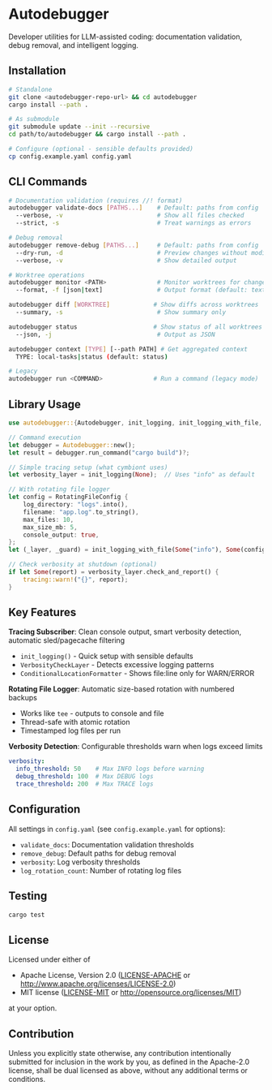 # Autodebugger

Developer utilities for LLM-assisted coding: documentation validation, debug removal, and intelligent logging.

## Installation

```bash
# Standalone
git clone <autodebugger-repo-url> && cd autodebugger
cargo install --path .

# As submodule  
git submodule update --init --recursive
cd path/to/autodebugger && cargo install --path .

# Configure (optional - sensible defaults provided)
cp config.example.yaml config.yaml
```

## CLI Commands

```bash
# Documentation validation (requires //! format)
autodebugger validate-docs [PATHS...]    # Default: paths from config
  --verbose, -v                          # Show all files checked
  --strict, -s                           # Treat warnings as errors

# Debug removal
autodebugger remove-debug [PATHS...]     # Default: paths from config
  --dry-run, -d                          # Preview changes without modifying
  --verbose, -v                          # Show detailed output

# Worktree operations
autodebugger monitor <PATH>              # Monitor worktrees for changes
  --format, -f [json|text]               # Output format (default: text)

autodebugger diff [WORKTREE]            # Show diffs across worktrees
  --summary, -s                          # Show summary only

autodebugger status                     # Show status of all worktrees
  --json, -j                             # Output as JSON

autodebugger context [TYPE] [--path PATH] # Get aggregated context
  TYPE: local-tasks|status (default: status)

# Legacy
autodebugger run <COMMAND>              # Run a command (legacy mode)
```

## Library Usage

```rust
use autodebugger::{Autodebugger, init_logging, init_logging_with_file, RotatingFileConfig};

// Command execution
let debugger = Autodebugger::new();
let result = debugger.run_command("cargo build")?;

// Simple tracing setup (what cymbiont uses)
let verbosity_layer = init_logging(None);  // Uses "info" as default

// With rotating file logger
let config = RotatingFileConfig {
    log_directory: "logs".into(),
    filename: "app.log".to_string(),
    max_files: 10,
    max_size_mb: 5,
    console_output: true,
};
let (_layer, _guard) = init_logging_with_file(Some("info"), Some(config));

// Check verbosity at shutdown (optional)
if let Some(report) = verbosity_layer.check_and_report() {
    tracing::warn!("{}", report);
}
```

## Key Features

**Tracing Subscriber**: Clean console output, smart verbosity detection, automatic sled/pagecache filtering
- `init_logging()` - Quick setup with sensible defaults
- `VerbosityCheckLayer` - Detects excessive logging patterns
- `ConditionalLocationFormatter` - Shows file:line only for WARN/ERROR

**Rotating File Logger**: Automatic size-based rotation with numbered backups
- Works like `tee` - outputs to console and file
- Thread-safe with atomic rotation
- Timestamped log files per run

**Verbosity Detection**: Configurable thresholds warn when logs exceed limits
```yaml
verbosity:
  info_threshold: 50    # Max INFO logs before warning
  debug_threshold: 100  # Max DEBUG logs
  trace_threshold: 200  # Max TRACE logs
```

## Configuration

All settings in `config.yaml` (see `config.example.yaml` for options):
- `validate_docs`: Documentation validation thresholds
- `remove_debug`: Default paths for debug removal  
- `verbosity`: Log verbosity thresholds
- `log_rotation_count`: Number of rotating log files

## Testing

```bash
cargo test
```

## License

Licensed under either of

 * Apache License, Version 2.0
   ([LICENSE-APACHE](LICENSE-APACHE) or http://www.apache.org/licenses/LICENSE-2.0)
 * MIT license
   ([LICENSE-MIT](LICENSE-MIT) or http://opensource.org/licenses/MIT)

at your option.

## Contribution

Unless you explicitly state otherwise, any contribution intentionally submitted
for inclusion in the work by you, as defined in the Apache-2.0 license, shall be
dual licensed as above, without any additional terms or conditions.